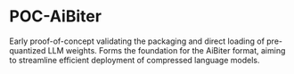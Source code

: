 # POC-AiBiter
Early proof-of-concept validating the packaging and direct loading of pre-quantized LLM weights. Forms the foundation for the AiBiter format, aiming to streamline efficient deployment of compressed language models.
